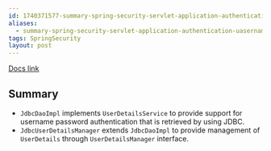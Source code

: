 ```yaml
---
id: 1740371577-summary-spring-security-servlet-application-authentication-uasername-password-password-storage-jdbc
aliases:
  - summary-spring-security-servlet-application-authentication-uasername-password-password-storage-jdbc
tags: SpringSecurity
layout: post
---
```


[Docs link](https://docs.spring.io/spring-security/reference/servlet/authentication/passwords/jdbc.html)

## Summary

- `JdbcDaoImpl` implements `UserDetailsService` to provide support for username password authentication that is retrieved by using JDBC.
- `JdbcUserDetailsManager` extends `JdbcDaoImpl` to provide management of `UserDetails` through `UserDetailsManager` interface.
